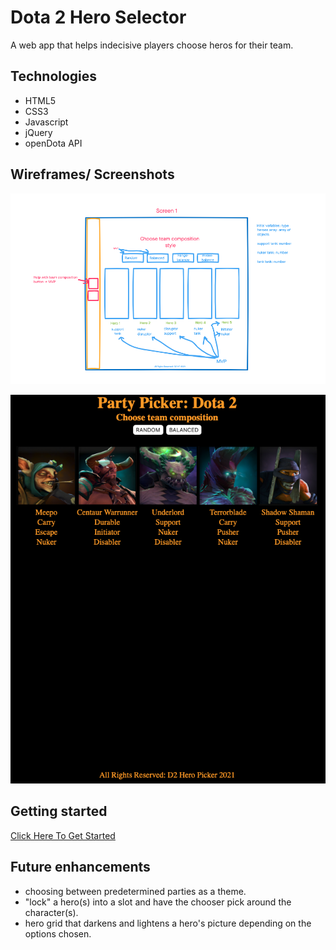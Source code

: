 # Dota 2 Hero Selector

A web app that helps indecisive players choose heros for their team.

## Technologies

- HTML5
- CSS3
- Javascript
- jQuery
- openDota API

## Wireframes/ Screenshots 

![wireframe](./pics/wireframe.png)

![wireframe](./pics/wireframe3.png)

## Getting started

[Click Here To Get Started](https://jperey.github.io/Project-1-Dota-2-hero-picker/)

## Future enhancements

- choosing between predetermined parties as a theme.
- "lock" a hero(s) into a slot and have the chooser pick around the character(s).
- hero grid that darkens and lightens a hero's picture depending on the options chosen.
